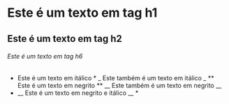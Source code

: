 # Este é um texto em tag h1 #
## Este é um texto em tag h2 ##
###### Este é um texto em tag h6 ######
* Este é um texto em itálico *
_ Este também é um texto em itálico _
** Este é um texto em negrito **
__ Este também é um texto em negrito __
* __ Este é um texto em negrito e itálico __ *

